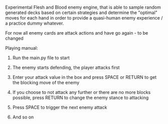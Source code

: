 Experimental Flesh and Blood enemy engine, that is able to sample random generated decks based on certain strategies and
determine the "optimal" moves for each hand in order to provide a quasi-human enemy experience / a practice dummy whatever. 

For now all enemy cards are attack actions and have go again - to be changed

Playing manual:

1. Run the main.py file to start

2. The enemy starts defending, the player attacks first

3. Enter your attack value in the box and press SPACE or RETURN to get the blocking move of the enemy

5. If you choose to not attack any further or there are no more blocks possible, 
    press RETURN to change the enemy stance to attacking
    
6. Press SPACE to trigger the next enemy attack

7. And so on